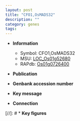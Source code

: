 ```yaml
---
layout: post
title: "CFO1,OsMADS32"
description: ""
category: genes
tags: 
---
```


* **Information**  
    + Symbol: CFO1,OsMADS32  
    + MSU: [LOC_Os01g52680](http://rice.uga.edu/cgi-bin/ORF_infopage.cgi?orf=LOC_Os01g52680)  
    + RAPdb: [Os01g0726400](http://rapdb.dna.affrc.go.jp/viewer/gbrowse_details/irgsp1?name=Os01g0726400)  

* **Publication**  

* **Genbank accession number**  

* **Key message**  

* **Connection**  

[//]: # * **Key figures**  


